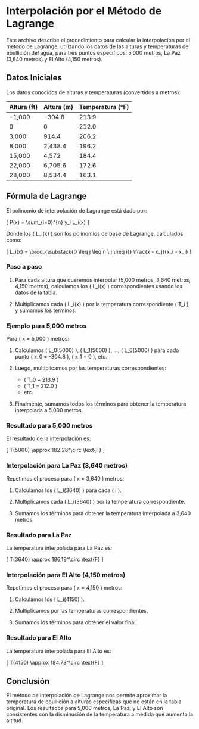 # Interpolación por el Método de Lagrange

Este archivo describe el procedimiento para calcular la interpolación por el método de Lagrange, utilizando los datos de las alturas y temperaturas de ebullición del agua, para tres puntos específicos: 5,000 metros, La Paz (3,640 metros) y El Alto (4,150 metros).

## Datos Iniciales
Los datos conocidos de alturas y temperaturas (convertidos a metros):

| Altura (ft) | Altura (m) | Temperatura (°F) |
|-------------|-------------|------------------|
| -1,000      | -304.8      | 213.9            |
| 0           | 0           | 212.0            |
| 3,000       | 914.4       | 206.2            |
| 8,000       | 2,438.4     | 196.2            |
| 15,000      | 4,572       | 184.4            |
| 22,000      | 6,705.6     | 172.6            |
| 28,000      | 8,534.4     | 163.1            |

## Fórmula de Lagrange

El polinomio de interpolación de Lagrange está dado por:

\[
P(x) = \sum_{i=0}^{n} y_i L_i(x)
\]

Donde los \( L_i(x) \) son los polinomios de base de Lagrange, calculados como:

\[
L_i(x) = \prod_{\substack{0 \leq j \leq n \\ j \neq i}} \frac{x - x_j}{x_i - x_j}
\]

### Paso a paso

1. Para cada altura que queremos interpolar (5,000 metros, 3,640 metros, 4,150 metros), calculamos los \( L_i(x) \) correspondientes usando los datos de la tabla.

2. Multiplicamos cada \( L_i(x) \) por la temperatura correspondiente \( T_i \), y sumamos los términos.

### Ejemplo para 5,000 metros

Para \( x = 5,000 \) metros:

1. Calculamos \( L_0(5000) \), \( L_1(5000) \), ..., \( L_6(5000) \) para cada punto \( x_0 = -304.8 \), \( x_1 = 0 \), etc.

2. Luego, multiplicamos por las temperaturas correspondientes:
   - \( T_0 = 213.9 \)
   - \( T_1 = 212.0 \)
   - etc.

3. Finalmente, sumamos todos los términos para obtener la temperatura interpolada a 5,000 metros.

### Resultado para 5,000 metros

El resultado de la interpolación es:

\[
T(5000) \approx 182.28^\circ \text{F}
\]

### Interpolación para La Paz (3,640 metros)

Repetimos el proceso para \( x = 3,640 \) metros:

1. Calculamos los \( L_i(3640) \) para cada \( i \).

2. Multiplicamos cada \( L_i(3640) \) por la temperatura correspondiente.

3. Sumamos los términos para obtener la temperatura interpolada a 3,640 metros.

### Resultado para La Paz

La temperatura interpolada para La Paz es:

\[
T(3640) \approx 186.19^\circ \text{F}
\]

### Interpolación para El Alto (4,150 metros)

Repetimos el proceso para \( x = 4,150 \) metros:

1. Calculamos los \( L_i(4150) \).

2. Multiplicamos por las temperaturas correspondientes.

3. Sumamos los términos para obtener el valor final.

### Resultado para El Alto

La temperatura interpolada para El Alto es:

\[
T(4150) \approx 184.73^\circ \text{F}
\]

## Conclusión

El método de interpolación de Lagrange nos permite aproximar la temperatura de ebullición a alturas específicas que no están en la tabla original. Los resultados para 5,000 metros, La Paz, y El Alto son consistentes con la disminución de la temperatura a medida que aumenta la altitud.
